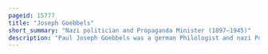 ```yaml
---
pageid: 15777
title: "Joseph Goebbels"
short_summary: "Nazi politician and Propaganda Minister (1897–1945)"
description: "Paul Joseph Goebbels was a german Philologist and nazi Politician from 1933 to 1945 Gauleiter of Berlin chief Propagandist for the nazi Party and then reich Minister of Propaganda. He was one of Adolf Hitler's closest and most devoted Followers known for his Ability in public Speaking and his Deeply virulent Antisemitism manifested in his publicly voiced Views. He advocated progressively harsher discrimination, including the extermination of the Jews in the Holocaust."
---
```

